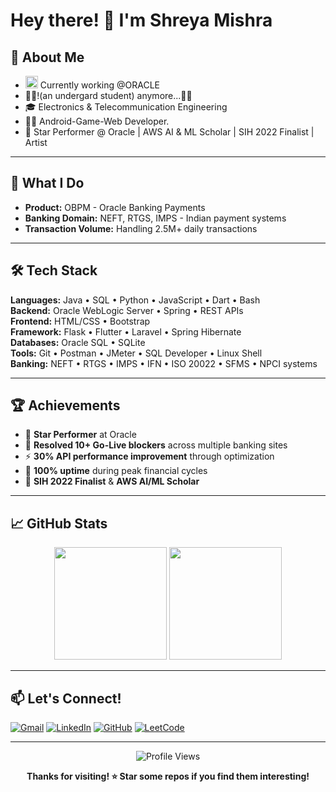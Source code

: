 # Hey there! 👋 I'm Shreya Mishra

## 🚀 About Me
- <img src="https://media.giphy.com/media/WUlplcMpOCEmTGBtBW/giphy.gif" width="20"> Currently working @ORACLE
- 👩‍🎓!(an undergard student) anymore...😶‍🌫️
- 🎓 Electronics & Telecommunication Engineering
- 👩‍💻 Android-Game-Web Developer.
- 🌟 Star Performer @ Oracle | AWS AI & ML Scholar | SIH 2022 Finalist | Artist

---

## 💼 What I Do
- **Product:** OBPM - Oracle Banking Payments
- **Banking Domain:** NEFT, RTGS, IMPS  - Indian payment systems
- **Transaction Volume:** Handling 2.5M+ daily transactions

---

## 🛠️ Tech Stack

**Languages:** Java • SQL • Python • JavaScript • Dart • Bash  
**Backend:** Oracle WebLogic Server • Spring • REST APIs  
**Frontend:** HTML/CSS • Bootstrap  
**Framework:** Flask • Flutter • Laravel • Spring Hibernate  
**Databases:** Oracle SQL • SQLite  
**Tools:** Git • Postman • JMeter • SQL Developer • Linux Shell  
**Banking:** NEFT • RTGS • IMPS • IFN • ISO 20022 • SFMS • NPCI systems

---

## 🏆 Achievements
- 🌟 **Star Performer** at Oracle
- 🔧 **Resolved 10+ Go-Live blockers** across multiple banking sites
- ⚡ **30% API performance improvement** through optimization
- 💯 **100% uptime** during peak financial cycles
- 🥈 **SIH 2022 Finalist** & **AWS AI/ML Scholar**

---

## 📈 GitHub Stats

<div align="center">
  <img height="180em" src="https://github-readme-stats.vercel.app/api?username=Mishra-Shreya&show_icons=true&theme=radical&hide_border=true" />
  <img height="180em" src="https://github-readme-stats.vercel.app/api/top-langs/?username=Mishra-Shreya&layout=compact&theme=radical&hide_border=true" />
</div>

---

## 📫 Let's Connect!

[![Gmail](https://img.shields.io/badge/Gmail-D14836?style=for-the-badge&logo=gmail&logoColor=white)](mailto:shreyamishra062001@gmail.com)
[![LinkedIn](https://img.shields.io/badge/LinkedIn-0077B5?style=for-the-badge&logo=linkedin&logoColor=white)](https://linkedin.com/in/shreya-sanjay-mishra)
[![GitHub](https://img.shields.io/badge/GitHub-100000?style=for-the-badge&logo=github&logoColor=white)](https://github.com/Mishra-Shreya)
[![LeetCode](https://img.shields.io/badge/LeetCode-FFA116?style=for-the-badge&logo=leetcode&logoColor=black)](https://leetcode.com/u/mishra_shreya)

---

<div align="center">

![Profile Views](https://komarev.com/ghpvc/?username=Mishra-Shreya&style=for-the-badge&color=FF1D80)

**Thanks for visiting! ⭐ Star some repos if you find them interesting!**

</div>
